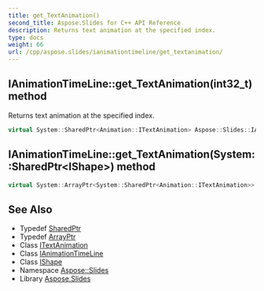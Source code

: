 ```yaml
---
title: get_TextAnimation()
second_title: Aspose.Slides for C++ API Reference
description: Returns text animation at the specified index.
type: docs
weight: 66
url: /cpp/aspose.slides/ianimationtimeline/get_textanimation/
---
```

## IAnimationTimeLine::get_TextAnimation(int32_t) method


Returns text animation at the specified index.

```cpp
virtual System::SharedPtr<Animation::ITextAnimation> Aspose::Slides::IAnimationTimeLine::get_TextAnimation(int32_t index)=0
```

## IAnimationTimeLine::get_TextAnimation(System::SharedPtr\<IShape\>) method




```cpp
virtual System::ArrayPtr<System::SharedPtr<Animation::ITextAnimation>> Aspose::Slides::IAnimationTimeLine::get_TextAnimation(System::SharedPtr<IShape> shape)=0
```

## See Also

* Typedef [SharedPtr](../../system/sharedptr/)
* Typedef [ArrayPtr](../../system/arrayptr/)
* Class [ITextAnimation](../../aspose.slides.animation/itextanimation/)
* Class [IAnimationTimeLine](./)
* Class [IShape](../ishape/)
* Namespace [Aspose::Slides](../)
* Library [Aspose.Slides](../../)